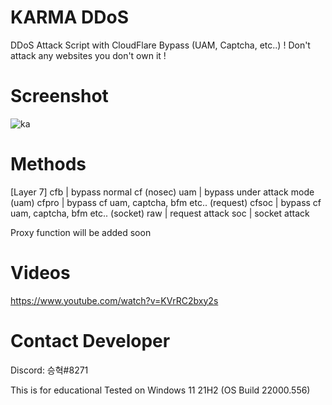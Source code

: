 # KARMA DDoS
 DDoS Attack Script with CloudFlare Bypass (UAM, Captcha, etc..)
 ! Don't attack any websites you don't own it !

# Screenshot
 ![ka](https://user-images.githubusercontent.com/87601386/159179117-cc488178-fa98-41e5-96d2-ad05d96235e4.png)

# Methods
  [Layer 7]
  cfb | bypass normal cf (nosec)
  uam | bypass under attack mode (uam)
  cfpro | bypass cf uam, captcha, bfm etc.. (request)
  cfsoc | bypass cf uam, captcha, bfm etc.. (socket)
  raw | request attack
  soc | socket attack

 Proxy function will be added soon

# Videos
 https://www.youtube.com/watch?v=KVrRC2bxy2s

# Contact Developer
 Discord: 승혁#8271

This is for educational
Tested on Windows 11 21H2 (OS Build 22000.556)
